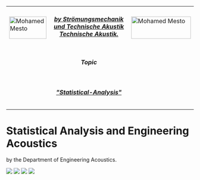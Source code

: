 <table border=0>
<tr border=0>
<td> <img align="left"  alt="Mohamed Mesto" width="100px" height='60px' src="https://www.ods.tu-berlin.de/fileadmin/Aperto_design/img/logo_01.gif"/> </td>
  <td align="center"> <h5><a href="https://www.fokus.fraunhofer.de/en">by Strömungsmechanik und Technische Akustik
Technische Akustik.</a></h5> </td>
  <td>  <img align="right"  alt="Mohamed Mesto" width="160px" height='60px' src="https://www.akustik.tu-berlin.de/fileadmin/_processed_/5/51/csm_Stirnwand_87c8439a90.jpg"/></td>
</tr>
<tr border=0>
<td> </td><td  align="center"> <h5>Topic</h5> </td><td> </td>
</tr>
<tr border=0>
<td> </td><td> </td><td> </td>
</tr>
  <tr>
    <td> </td>
<td align="center"><h5><a href="https://www.akustik.tu-berlin.de/menue/home/">"Statistical-Analysis"</a></h5></td>
    <td> </td>
</tr>
  <tr>
    <td> </td>  <td ></td>
    <td> </td>
</tr>
</table>



 


# Statistical Analysis and Engineering Acoustics

by the Department of Engineering Acoustics.


 
![](AWT2022VideoStreamingMixerLibrary.jpg)
![](Images/AWT2022_2.jpg)
![](Images/AWT2022_3.jpg)
![](Images/AWT2022_4.jpg)
